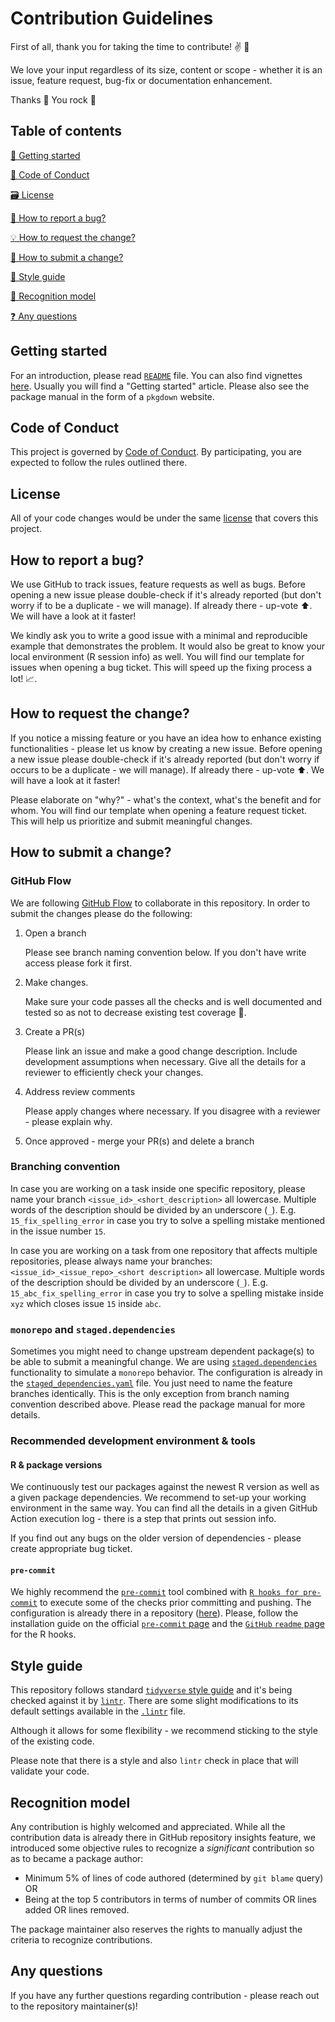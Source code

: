 # Contribution Guidelines

First of all, thank you for taking the time to contribute! ✌️ 🎉

We love your input regardless of its size, content or scope - whether it is an issue, feature request, bug-fix or documentation enhancement.

Thanks 🙏 You rock 🤘

## Table of contents

[👶 Getting started](#getting-started)

[📔 Code of Conduct](#code-of-conduct)

[🗃 License](#license)

[🐛 How to report a bug?](#how-to-report-a-bug)

[💡 How to request the change?](#how-to-request-the-change)

[🚩 How to submit a change?](#how-to-submit-a-change)

[👗 Style guide](#style-guide)

[🧐 Recognition model](#recognition-model)

[❓ Any questions](#any-questions)

## Getting started

For an introduction, please read [`README`](README.md) file. You can also find vignettes [here](vignettes/). Usually you will find a "Getting started" article. Please also see the package manual in the form of a `pkgdown` website.

## Code of Conduct

This project is governed by [Code of Conduct](../CODE_OF_CONDUCT.md). By participating, you are expected to follow the rules outlined there.

## License

All of your code changes would be under the same [license](../LICENSE) that covers this project.

## How to report a bug?

We use GitHub to track issues, feature requests as well as bugs. Before opening a new issue please double-check if it's already reported (but don't worry if to be a duplicate - we will manage). If already there - up-vote ⬆️. We will have a look at it faster!

We kindly ask you to write a good issue with a minimal and reproducible example that demonstrates the problem. It would also be great to know your local environment (R session info) as well. You will find our template for issues when opening a bug ticket. This will speed up the fixing process a lot! 📈.

## How to request the change?

If you notice a missing feature or you have an idea how to enhance existing functionalities - please let us know by creating a new issue. Before opening a new issue please double-check if it's already reported (but don't worry if occurs to be a duplicate - we will manage). If already there - up-vote ⬆️. We will have a look at it faster!

Please elaborate on "why?" - what's the context, what's the benefit and for whom. You will find our template when opening a feature request ticket. This will help us prioritize and submit meaningful changes.

## How to submit a change?

### GitHub Flow

We are following [GitHub Flow](https://docs.github.com/en/get-started/quickstart/github-flow) to collaborate in this repository. In order to submit the changes please do the following:

1. Open a branch

   Please see branch naming convention below. If you don't have write access please fork it first.

1. Make changes.

   Make sure your code passes all the checks and is well documented and tested so as not to decrease existing test coverage 💪.

1. Create a PR(s)

   Please link an issue and make a good change description. Include development assumptions when necessary. Give all the details for a reviewer to efficiently check your changes.

1. Address review comments

   Please apply changes where necessary. If you disagree with a reviewer - please explain why.

1. Once approved - merge your PR(s) and delete a branch

### Branching convention

In case you are working on a task inside one specific repository, please name your branch `<issue_id>_<short_description>` all lowercase. Multiple words of the description should be divided by an underscore (`_`). E.g. `15_fix_spelling_error` in case you try to solve a spelling mistake mentioned in the issue number `15`.

In case you are working on a task from one repository that affects multiple repositories, please always name your branches: `<issue_id>_<issue_repo>_<short description>` all lowercase. Multiple words of the description should be divided by an underscore (`_`). E.g. `15_abc_fix_spelling_error` in case you try to solve a spelling mistake inside `xyz` which closes issue `15` inside `abc`.

### `monorepo` and `staged.dependencies`

Sometimes you might need to change upstream dependent package(s) to be able to submit a meaningful change. We are using [`staged.dependencies`](https://github.com/openpharma/staged.dependencies) functionality to simulate a `monorepo` behavior. The configuration is already in the [`staged_dependencies.yaml`](../staged_dependencies.yaml) file. You just need to name the feature branches identically. This is the only exception from branch naming convention described above. Please read the package manual for more details.

### Recommended development environment & tools

#### R & package versions

We continuously test our packages against the newest R version as well as a given package dependencies. We recommend to set-up your working environment in the same way. You can find all the details in a given GitHub Action execution log - there is a step that prints out session info.

If you find out any bugs on the older version of dependencies - please create appropriate bug ticket.

#### `pre-commit`

We highly recommend the [`pre-commit`](https://pre-commit.com/) tool combined with [`R hooks for pre-commit`](https://github.com/lorenzwalthert/precommit) to execute some of the checks prior committing and pushing. The configuration is already there in a repository ([here](../.pre-commit-config.yaml)). Please, follow the installation guide on the official [`pre-commit` page](https://github.com/lorenzwalthert/precommit) and the [`GitHub` `readme` page](https://github.com/lorenzwalthert/precommit#installation) for the R hooks.

## Style guide

This repository follows standard [`tidyverse` style guide](https://style.tidyverse.org/) and it's being checked against it by [`lintr`](https://github.com/r-lib/lintr). There are some slight modifications to its default settings available in the [`.lintr`](../.lintr) file.

Although it allows for some flexibility - we recommend sticking to the style of the existing code.

Please note that there is a style and also `lintr` check in place that will validate your code.

## Recognition model

Any contribution is highly welcomed and appreciated. While all the contribution data is already there in GitHub repository insights feature, we introduced some objective rules to recognize a _significant_ contribution so as to became a package author:

- Minimum 5% of lines of code authored (determined by `git blame` query) OR
- Being at the top 5 contributors in terms of number of commits OR lines added OR lines removed.

The package maintainer also reserves the rights to manually adjust the criteria to recognize contributions.

## Any questions

If you have any further questions regarding contribution - please reach out to the repository maintainer(s)!
